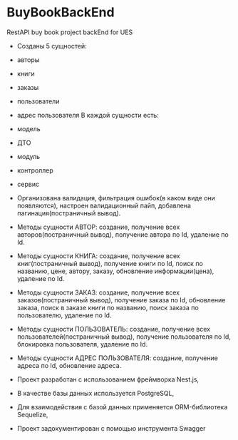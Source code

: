 # BuyBookBackEnd
RestAPI buy book project backEnd for UES
- Созданы 5 сущностей:
- авторы
- книги
- заказы
- пользователи
- адрес пользователя
В каждой сущности есть:
- модель
- ДТО
- модуль
- контроллер
- сервис
- Организована валидация, фильтрация ошибок(в каком виде они появляются), настроен валидационный пайп, добавлена пагинация(постраничный вывод).

- Методы сущности АВТОР: создание, получение всех авторов(постраничный вывод), получение автора по Id, удаление по Id.
- Методы сущности КНИГА: создание, получение всех книг(постраничный вывод), получение книги по Id, поиск по названию, цене, автору, заказу, обновление информации(цена), удаление по Id.
- Методы сущности ЗАКАЗ: создание, получение всех заказов(постраничный вывод), получение заказа по Id, обновление заказа, поиск в заказе книги по названию, поиск заказа по пользователю, удаление по Id.
- Методы сущности ПОЛЬЗОВАТЕЛЬ: создание, получение всех пользователей(постраничный вывод), получение пользователя по Id, блокировка пользователя, удаление по Id.
- Методы сущности АДРЕС ПОЛЬЗОВАТЕЛЯ: создание, получение адреса по Id, обновление адреса.

- Проект разработан с использованием фреймворка Nest.js, 
- В качестве базы данных используется PostgreSQL, 
- Для взаимодействия с базой данных применяется ORM-библиотека Sequelize,
- Проект задокументирован с помощью инструмента Swagger
